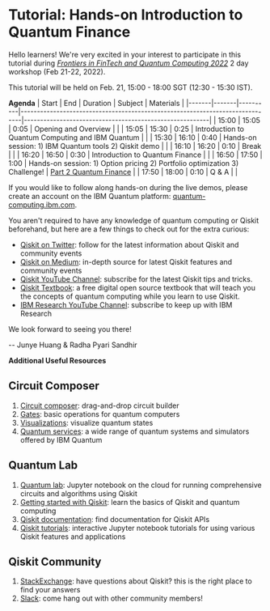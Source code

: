 # Tutorial: Hands-on Introduction to Quantum Finance

Hello learners! We're very excited in your interest to participate in this tutorial during *[Frontiers in FinTech and Quantum Computing 2022](https://rmi.nus.edu.sg/eflyer-newsletter/workshop-frontiers-in-fintech-and-quantum-computing-2022/)* 2 day workshop (Feb 21-22, 2022).

This tutorial will be held on Feb. 21, 15:00 - 18:00 SGT (12:30 - 15:30 IST).

**Agenda**
| Start | End   | Duration | Subject                                                                      | Materials                                               |
|-------|-------|----------|------------------------------------------------------------------------------|---------------------------------------------------------|
| 15:00 | 15:05 | 0:05     | Opening and Overview                                                         |                                                         |
| 15:05 | 15:30 | 0:25     | Introduction to Quantum Computing and IBM Quantum                            |                                                         |
| 15:30 | 16:10 | 0:40     | Hands-on session:  1) IBM Quantum tools  2) Qiskit demo                      |                                                         |
| 16:10 | 16:20 | 0:10     | Break                                                                        |                                                         |
| 16:20 | 16:50 | 0:30     | Introduction to Quantum Finance                                              |                                                         |
| 16:50 | 17:50 | 1:00     | Hands-on session:  1) Option pricing 2) Portfolio optimization 3) Challenge! | [Part 2 Quantum Finance](/Part%202%20Quantum%20Finance) |
| 17:50 | 18:00 | 0:10     | Q & A                                                                        |                                                         |
        
If you would like to follow along hands-on during the live demos, please create an account on the IBM Quantum platform: [quantum-computing.ibm.com](https://quantum-computing.ibm.com/).

You aren't required to have any knowledge of quantum computing or Qiskit beforehand, but here are a few things to check out for the extra curious:

- [Qiskit on Twitter](https://twitter.com/Qiskit): follow for the latest information about Qiskit and community events
- [Qiskit on Medium](https://medium.com/qiskit): in-depth source for latest Qiskit features and community events
- [Qiskit YouTube Channel](https://www.youtube.com/c/qiskit): subscribe for the latest Qiskit tips and tricks.
- [Qiskit Textbook](https://qiskit.org/textbook/preface.html): a free digital open source textbook that will teach you the concepts of quantum computing while you learn to use Qiskit.
- [IBM Research YouTube Channel](https://www.youtube.com/channel/UCwx7Y3W30N8aS_tiCy2x-2g): subscribe to keep up with IBM Research

We look forward to seeing you there!

-- Junye Huang & Radha Pyari Sandhir

**Additional Useful Resources**

## Circuit Composer 
1. [Circuit composer](https://quantum-computing.ibm.com/composer): drag-and-drop circuit builder
2. [Gates](https://quantum-computing.ibm.com/composer/docs/operations-glossary/operations-glossary): basic operations for quantum computers
3. [Visualizations](https://quantum-computing.ibm.com/composer/docs/iqx/visualizations): visualize quantum states
4. [Quantum services](https://quantum-computing.ibm.com/services): a wide range of quantum systems and simulators offered by IBM Quantum

## Quantum Lab 
1. [Quantum lab](https://quantum-computing.ibm.com/lab): Jupyter notebook on the cloud for running comprehensive circuits and algorithms using Qiskit
2. [Getting started with Qiskit](https://qiskit.org/documentation/tutorials/circuits/1_getting_started_with_qiskit.html): learn the basics of Qiskit and quantum computing
3. [Qiskit documentation](https://qiskit.org/documentation/): find documentation for Qiskit APIs
4. [Qiskit tutorials](https://qiskit.org/documentation/tutorials/circuits/1_getting_started_with_qiskit.html): interactive Jupyter notebook tutorials for using various Qiskit features and applications 

## Qiskit Community

1. [StackExchange](https://quantumcomputing.stackexchange.com/questions/tagged/qiskit): have questions about Qiskit? this is the right place to find your answers
2. [Slack](https://ibm.co/joinqiskitslack): come hang out with other community members!

